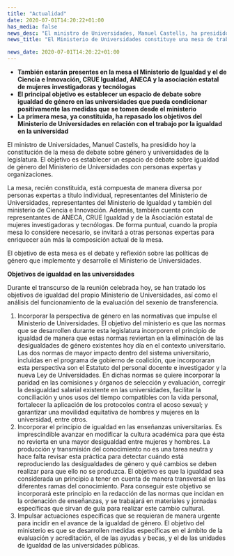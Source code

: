 ```yaml
---
title: "Actualidad"
date: 2020-07-01T14:20:22+01:00
has_media: false
news_desc: "El ministro de Universidades, Manuel Castells, ha presidido hoy la constitución de la mesa de debate sobre género y universidades de la legislatura. El objetivo es establecer un espacio de debate sobre igualdad de género del Ministerio de Universidades con personas expertas y organizaciones."
news_title: "El Ministerio de Universidades constituye una mesa de trabajo con el objetivo de hacer efectiva la igualdad de género en el ámbito universitario"

news_date: 2020-07-01T14:20:22+01:00
---
```

<ul>
<li><b>También estarán presentes en la mesa el Ministerio de Igualdad y el de Ciencia e Innovación, CRUE Igualdad, ANECA y la asociación estatal de mujeres investigadoras y tecnólogas</b></li>
<li><b>El principal objetivo es establecer un espacio de debate sobre igualdad de género en las universidades que pueda condicionar positivamente las medidas que se tomen desde el ministerio</b></li>
<li><b>La primera mesa, ya constituida, ha repasado los objetivos del Ministerio de Universidades en relación con el trabajo por la igualdad en la universidad</b></li>
</ul>
<p>El ministro de Universidades, Manuel Castells, ha presidido hoy la constitución de la mesa de debate sobre género y universidades de la legislatura. El objetivo es establecer un espacio de debate sobre igualdad de género del Ministerio de Universidades con personas expertas y organizaciones.</p>
<p>La mesa, recién constituida, está compuesta de manera diversa por personas expertas a título individual, representantes del Ministerio de Universidades, representantes del Ministerio de Igualdad y también del ministerio de Ciencia e Innovación. Además, también cuenta con representantes de ANECA, CRUE Igualdad y de la Asociación estatal de mujeres investigadoras y tecnólogas. De forma puntual, cuando la propia mesa lo considere necesario, se invitará a otras personas expertas para enriquecer aún más la composición actual de la mesa.</p>
<p>El objetivo de esta mesa es el debate y reflexión sobre las políticas de género que implemente y desarrolle el Ministerio de Universidades.</p>
<p><b>Objetivos de igualdad en las universidades</b></p>
<p>Durante el transcurso de la reunión celebrada hoy, se han tratado los objetivos de igualdad del propio Ministerio de Universidades, así como el análisis del funcionamiento de la evaluación del sexenio de transferencia.</p>
<ol>
<li>Incorporar la perspectiva de género en las normativas que impulse el Ministerio de Universidades. El objetivo del ministerio es que las normas que se desarrollen durante esta legislatura incorporen el principio de igualdad de manera que estas normas reviertan en la eliminación de las desigualdades de género existentes hoy día en el contexto universitario. Las dos normas de mayor impacto dentro del sistema universitario, incluidas en el programa de gobierno de coalición, que incorporaran esta perspectiva son el Estatuto del personal docente e investigador y la nueva Ley de Universidades. En dichas normas se quiere incorporar la paridad en las comisiones y órganos de selección y evaluación, corregir la desigualdad salarial existente en las universidades, facilitar la conciliación y unos usos del tiempo compatibles con la vida personal, fortalecer la aplicación de los protocolos contra el acoso sexual; y garantizar una movilidad equitativa de hombres y mujeres en la universidad, entre otros.</li>
<li>Incorporar el principio de igualdad en las enseñanzas universitarias. Es imprescindible avanzar en modificar la cultura académica para que ésta no revierta en una mayor desigualdad entre mujeres y hombres. La producción y transmisión del conocimiento no es una tarea neutra y hace falta revisar esta práctica para detectar cuándo está reproduciendo las desigualdades de género y qué cambios se deben realizar para que ello no se produzca. El objetivo es que la igualdad sea considerada un principio a tener en cuenta de manera transversal en las diferentes ramas del conocimiento. Para conseguir este objetivo se incorporará este principio en la redacción de las normas que incidan en la ordenación de enseñanzas, y se trabajará en materiales y jornadas específicas que sirvan de guía para realizar este cambio cultural.</li>
<li>Impulsar actuaciones específicas que se requieran de manera urgente para incidir en el avance de la igualdad de género. El objetivo del ministerio es que se desarrollen medidas específicas en el ámbito de la evaluación y acreditación, el de las ayudas y becas, y el de las unidades de igualdad de las universidades públicas.</li>
</ol>